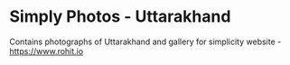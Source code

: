 Simply Photos - Uttarakhand
===========================

Contains photographs of Uttarakhand and gallery for simplicity website - https://www.rohit.io
